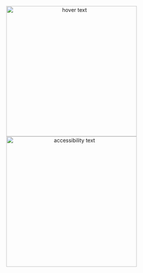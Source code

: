 <p align="center">
  <img src="EBYRNOT.png" width="350" title="hover text">
  <img src="EBYRNOT.png" width="350" alt="accessibility text">
</p>
